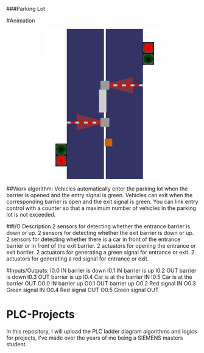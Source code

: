 ###Parking Lot

#Animation
<p align="center"> 
  <img src="Animation.gif">
</p>

##Work algorithm:
  Vehicles automatically enter the parking lot when the barrier is opened and the entry signal is green. Vehicles can exit when the corresponding barrier is open and the exit signal is green. You can link entry control with a counter so that a maximum number of vehicles in the parking lot is not exceeded.

##I/O Description
2 sensors for detecting whether the entrance barrier is down or up.
2 sensors for detecting whether the exit barrier is down or up.
2 sensors for detecting whether there is a car in front of the entrance barrier or in front of the exit barrier.
2 actuators for opening the entrance or exit barrier.
2 actuators for generating a green signal for entrance or exit.
2 actuators for generating a red signal for entrance or exit.

#Inputs/Outputs:
I0.0	IN barrier is down
I0.1	IN barrier is up
I0.2	OUT barrier is down
I0.3	OUT barrier is up
I0.4	Car is at the barrier IN
I0.5	Car is at the barrier OUT
O0.0	IN barrier up
O0.1	OUT barrier up
O0.2	Red signal IN
O0.3	Green signal IN
O0.4 Red signal OUT
O0.5	Green signal OUT

# PLC-Projects
In this repository, I will upload the PLC ladder diagram algorithms and logics for projects, I've made over the years of me being a SIEMENS masters student.
